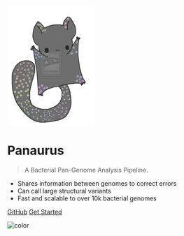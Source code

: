 <!-- _coverpage.md -->

![logo](_figures/placeholder_sugar_glider.png)

# Panaurus

> A Bacterial Pan-Genome Analysis Pipeline.

- Shares information between genomes to correct errors
- Can call large structural variants
- Fast and scalable to over 10k bacterial genomes

[GitHub](https://github.com/gtonkinhill/panaurus)
[Get Started](gettingstarted/quickstart)


<!-- background color -->

![color](#f0f0f0)